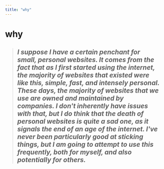 ```yaml
---
title: "why" 
---
```

# why




> ## _I suppose I have a certain penchant for small, personal websites. It comes from the fact that as I first started using the internet, the majority of websites that existed were like this, simple, fast, and intensely personal. These days, the majority of websites that we use are owned and maintained by companies. I don't inherently have issues with that, but I **do** think that the death of personal websites is quite a sad one, as it signals the end of an age of the internet. I've never been particularly good at sticking things, but I am going to attempt to use this frequently, both for myself, and also potentially for others._
